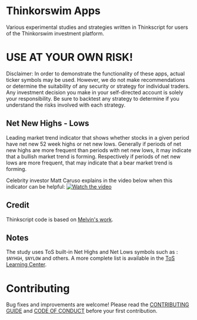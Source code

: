 # Thinkorswim Apps

Various experimental studies and strategies written in Thinkscript for users of the Thinkorswim investment platform. 

# USE AT YOUR OWN RISK!

Disclaimer: In order to demonstrate the functionality of these apps, actual ticker symbols may be used. However, we do not make recommendations or determine the suitability of any security or strategy for individual traders. Any investment decision you make in your self-directed account is solely your responsibility. Be sure to backtest any strategy to determine if you understand the risks involved with each strategy.

## Net New Highs - Lows

Leading market trend indicator that shows whether stocks in a given period have net new 52 week highs or net new lows. Generally if periods of net new highs are more frequent than periods with net new lows, it may indicate that a bullish market trend is forming. Respectively if periods of net new lows are more frequent, that may indicate that a bear market trend is forming.

Celebrity investor Matt Caruso explains in the video below when this indicator can be helpful:
[![Watch the video](http://i3.ytimg.com/vi/wrNSOfE4AO8/hqdefault.jpg)](https://youtu.be/wrNSOfE4AO8)

## Credit
Thinkscript code is based on [Melvin's work](https://thinkscript101.com/new-highs-new-lows-indicator-thinkorswim/).

## Notes
The study uses ToS built-in Net Highs and Net Lows symbols such as : `$NYHGH`, `$NYLOW` and others. A more complete list is available in the [ToS Learning Center](https://tlc.thinkorswim.com/center/release/rel-07-20-2013).

# Contributing

Bug fixes and improvements are welcome! Please read the [CONTRIBUTING GUIDE](CONTRIBUTING.md) and [CODE OF CONDUCT](CODE_OF_CONDUCT.md) before your first contribution.

